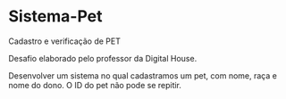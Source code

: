 # Sistema-Pet
Cadastro e verificação de PET


Desafio elaborado pelo professor da Digital House.

Desenvolver um sistema no qual cadastramos um pet, com nome, raça e nome do dono.
O ID do pet não pode se repitir.
